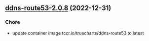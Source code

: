 

## [ddns-route53-2.0.8](https://github.com/truecharts/charts/compare/ddns-route53-2.0.7...ddns-route53-2.0.8) (2022-12-31)

### Chore

- update container image tccr.io/truecharts/ddns-route53 to latest
  
  